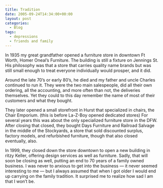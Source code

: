 ```yaml
---
title: Tradition
date: 2005-09-24T14:34:00+00:00
layout: post
categories:
  - Blog
tags:
  - depressions
  - friends and family
---
```

In 1935 my great grandfather opened a furniture store in downtown Ft Worth, Homer Oneal’s Furniture. The building is still a fixture on Jennings St. His philosophy was that a store that carries quality name brands but was still small enough to treat everyone individually would prosper, and it did.

Around the late 70’s or early 80’s, he died and my father and uncle Charles continued to run it. They were the two main salespeople, did all their own ordering, all the accounting, and more often than not, the deliveries themselves. Yet they could to this day remember the name of most of their customers and what they bought.

They later opened a small storefront in Hurst that specialized in chairs, the Chair Emporium. (this is before La-Z-Boy opened dedicated stores) For several years this was about the only specialized furniture store in the DFW. After closing that closed, they bought Days Furniture and Railroad Salvage in the middle of the Stockyards, a store that sold discounted surplus, factory models, and refurbished furniture, though that also closed eventually, also.

In 1999, they closed down the store downtown to open a new building in ritzy Keller, offering design services as well as furniture. Sadly, that will soon be closing as well, putting an end to 70 years of a family owned business. I was never to anxious to get into the business — it never seemed interesting to me — but I always assumed that when I got older I would end up carrying on the family tradition. It surprised me to realize how sad I am that I won’t be.
